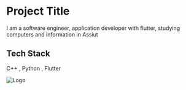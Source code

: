 
# Project Title

I am a software engineer, application developer with flutter, studying computers and information in Assiut



## Tech Stack
C++ , Python , Flutter 


![Logo](4B4A9751-D2BF-4A93-BDCC-CDCA5326B65F.png)

